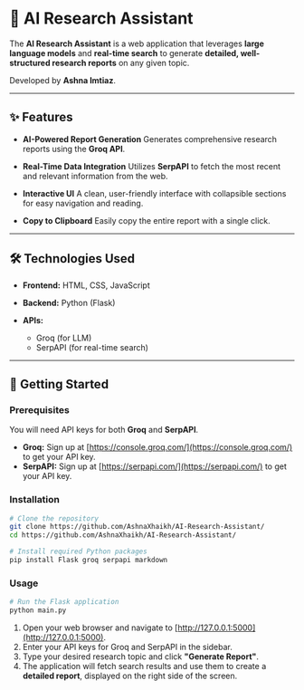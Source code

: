# 🧠 AI Research Assistant

The **AI Research Assistant** is a web application that leverages **large language models** and **real-time search** to generate **detailed, well-structured research reports** on any given topic.

Developed by **Ashna Imtiaz**.

---

## ✨ Features

* **AI-Powered Report Generation**
  Generates comprehensive research reports using the **Groq API**.

* **Real-Time Data Integration**
  Utilizes **SerpAPI** to fetch the most recent and relevant information from the web.

* **Interactive UI**
  A clean, user-friendly interface with collapsible sections for easy navigation and reading.

* **Copy to Clipboard**
  Easily copy the entire report with a single click.

---

## 🛠️ Technologies Used

* **Frontend:** HTML, CSS, JavaScript
* **Backend:** Python (Flask)
* **APIs:**

  * Groq (for LLM)
  * SerpAPI (for real-time search)

---

## 🚀 Getting Started

### Prerequisites

You will need API keys for both **Groq** and **SerpAPI**.

* **Groq:** Sign up at [https://console.groq.com/](https://console.groq.com/) to get your API key.
* **SerpAPI:** Sign up at [https://serpapi.com/](https://serpapi.com/) to get your API key.

### Installation

```bash
# Clone the repository
git clone https://github.com/AshnaXhaikh/AI-Research-Assistant/
cd https://github.com/AshnaXhaikh/AI-Research-Assistant/

# Install required Python packages
pip install Flask groq serpapi markdown
```

### Usage

```bash
# Run the Flask application
python main.py
```

1. Open your web browser and navigate to [http://127.0.0.1:5000](http://127.0.0.1:5000).
2. Enter your API keys for Groq and SerpAPI in the sidebar.
3. Type your desired research topic and click **"Generate Report"**.
4. The application will fetch search results and use them to create a **detailed report**, displayed on the right side of the screen.
